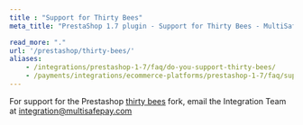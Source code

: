 ```yaml
---
title : "Support for Thirty Bees"
meta_title: "PrestaShop 1.7 plugin - Support for Thirty Bees - MultiSafepay Docs"

read_more: "."
url: '/prestashop/thirty-bees/'
aliases: 
    - /integrations/prestashop-1-7/faq/do-you-support-thirty-bees/
    - /payments/integrations/ecommerce-platforms/prestashop-1-7/faq/support-for-thirty-bees/
---
```

For support for the Prestashop [thirty bees](https://thirtybees.com/blog/what-is-thirty-bees) fork, email the Integration Team at <integration@multisafepay.com>
